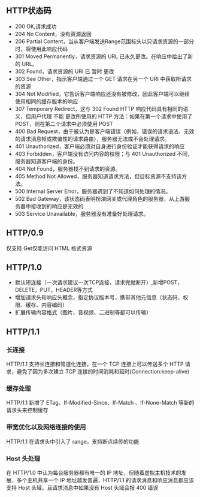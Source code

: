 ## HTTP状态码
+ 200 OK,请求成功
+ 204 No Content，没有资源返回
+ 206 Partial Content，当从客户端发送Range范围标头以只请求资源的一部分时，将使用此响应代码
+ 301 Moved Permanently，请求资源的 URL 已永久更改。在响应中给出了新的 URL。
+ 302 Found，请求资源的 URI 已 暂时 更改
+ 303 See Other，指示客户端通过一个 GET 请求在另一个 URI 中获取所请求的资源
+ 304 Not Modified，它告诉客户端响应还没有被修改，因此客户端可以继续使用相同的缓存版本的响应
+ 307 Temporary Redirect，这与 302 Found HTTP 响应代码具有相同的语义，但用户代理 不能 更改所使用的 HTTP 方法：如果在第一个请求中使用了 POST，则在第二个请求中必须使用 POST
+ 400 Bad Request，由于被认为是客户端错误（例如，错误的请求语法、无效的请求消息帧或欺骗性的请求路由），服务器无法或不会处理请求。
+ 401 Unauthorized，客户端必须对自身进行身份验证才能获得请求的响应
+ 403 Forbidden，客户端没有访问内容的权限；与 401 Unauthorized 不同，服务器知道客户端的身份。
+ 404 Not Found，服务器找不到请求的资源。
+ 405 Method Not Allowed，服务器知道请求方法，但目标资源不支持该方法。
+ 500 Internal Server Error，服务器遇到了不知道如何处理的情况。
+ 502 Bad Gateway，该状态码表明扮演网关或代理角色的服务器，从上游服务器中接收到的响应是无效的
+ 503 Service Unavailable，服务器没有准备好处理请求。
## HTTP/0.9
仅支持 Get仅能访问 HTML 格式资源  
## HTTP/1.0
+ 默认短连接（一次请求建议一次TCP连接，请求完就断开）,新增POST，DELETE，PUT，HEADER等方式
+ 增加请求头和响应头概念，指定协议版本号，携带其他元信息（状态码、权限、缓存、内容编码）
+ 扩展传输内容格式（图片、音视频、二进制等都可以传输）
## HTTP/1.1
### 长连接
HTTP/1.1 支持长连接和管道化连接，在一个 TCP 连接上可以传送多个 HTTP 请求，避免了因为多次建立 TCP 连接的时间消耗和延时(Connection:keep-alive)
### 缓存处理
HTTP/1.1 新增了 ETag、If-Modified-Since、If-Match 、If-None-Match 等新的请求头来控制缓存
### 带宽优化以及网络连接的使用
HTTP/1.1 在请求头中引入了 range，支持断点续传的功能
### Host 头处理
在 HTTP/1.0 中认为每台服务器都有唯一的 IP 地址，但随着虚拟主机技术的发展，多个主机共享一个 IP 地址越发普遍，HTTP/1.1 的请求消息和响应消息都应该支持 Host 头域，且请求消息中如果没有 Host 头域会报 400 错误
